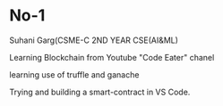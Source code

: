 # No-1
Suhani Garg(CSME-C 2ND YEAR CSE(AI&ML)

Learning Blockchain from Youtube "Code Eater" chanel

learning use of truffle and ganache

Trying and building a smart-contract in VS Code.
